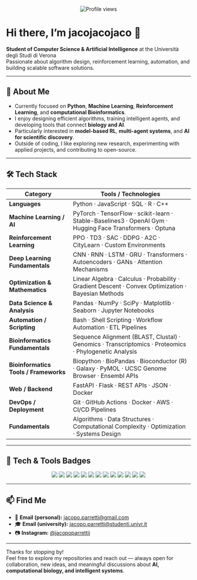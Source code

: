 <p align="center">
  <img src="https://komarev.com/ghpvc/?username=djacoo&color=0e75b6&style=flat" alt="Profile views" />
</p>

# Hi there, I’m **jacojacojaco** 👋  
**Student of Computer Science & Artificial Intelligence** at the Università degli Studi di Verona  
Passionate about algorithm design, reinforcement learning, automation, and building scalable software solutions.

---

## 🎯 About Me  
- Currently focused on **Python**, **Machine Learning**, **Reinforcement Learning**, and **computational Bioinformatics**.  
- I enjoy designing efficient algorithms, training intelligent agents, and developing tools that connect **biology and AI**.  
- Particularly interested in **model-based RL**, **multi-agent systems**, and **AI for scientific discovery**.  
- Outside of coding, I like exploring new research, experimenting with applied projects, and contributing to open-source.

---

## 🛠️ Tech Stack  

| Category | Tools / Technologies |
|-----------|----------------------|
| **Languages** | Python · JavaScript · SQL · R · C++ |
| **Machine Learning / AI** | PyTorch · TensorFlow · scikit-learn · Stable-Baselines3 · OpenAI Gym · Hugging Face Transformers · Optuna |
| **Reinforcement Learning** | PPO · TD3 · SAC · DDPG · A2C · CityLearn · Custom Environments |
| **Deep Learning Fundamentals** | CNN · RNN · LSTM · GRU · Transformers · Autoencoders · GANs · Attention Mechanisms |
| **Optimization & Mathematics** | Linear Algebra · Calculus · Probability · Gradient Descent · Convex Optimization · Bayesian Methods |
| **Data Science & Analysis** | Pandas · NumPy · SciPy · Matplotlib · Seaborn · Jupyter Notebooks |
| **Automation / Scripting** | Bash · Shell Scripting · Workflow Automation · ETL Pipelines |
| **Bioinformatics Fundamentals** | Sequence Alignment (BLAST, Clustal) · Genomics · Transcriptomics · Proteomics · Phylogenetic Analysis |
| **Bioinformatics Tools / Frameworks** | Biopython · BioPandas · Bioconductor (R) · Galaxy · PyMOL · UCSC Genome Browser · Ensembl APIs |
| **Web / Backend** | FastAPI · Flask · REST APIs · JSON · Docker |
| **DevOps / Deployment** | Git · GitHub Actions · Docker · AWS · CI/CD Pipelines |
| **Fundamentals** | Algorithms · Data Structures · Computational Complexity · Optimization · Systems Design |

---

## 🧩 Tech & Tools Badges  

<p align="center">
  <img src="https://img.shields.io/badge/Python-3776AB?style=for-the-badge&logo=python&logoColor=white"/>
  <img src="https://img.shields.io/badge/PyTorch-EE4C2C?style=for-the-badge&logo=pytorch&logoColor=white"/>
  <img src="https://img.shields.io/badge/TensorFlow-FF6F00?style=for-the-badge&logo=tensorflow&logoColor=white"/>
  <img src="https://img.shields.io/badge/HuggingFace-FCC624?style=for-the-badge&logo=huggingface&logoColor=black"/>
  <img src="https://img.shields.io/badge/FastAPI-009688?style=for-the-badge&logo=fastapi&logoColor=white"/>
  <img src="https://img.shields.io/badge/Docker-2496ED?style=for-the-badge&logo=docker&logoColor=white"/>
  <img src="https://img.shields.io/badge/GitHub_Actions-2088FF?style=for-the-badge&logo=github-actions&logoColor=white"/>
  <img src="https://img.shields.io/badge/AWS-232F3E?style=for-the-badge&logo=amazonaws&logoColor=white"/>
  <img src="https://img.shields.io/badge/OpenAI-412991?style=for-the-badge&logo=openai&logoColor=white"/>
  <img src="https://img.shields.io/badge/Numpy-013243?style=for-the-badge&logo=numpy&logoColor=white"/>
  <img src="https://img.shields.io/badge/Pandas-150458?style=for-the-badge&logo=pandas&logoColor=white"/>
  <img src="https://img.shields.io/badge/R-276DC3?style=for-the-badge&logo=r&logoColor=white"/>
  <img src="https://img.shields.io/badge/Biopython-3776AB?style=for-the-badge&logo=python&logoColor=white"/>
</p>

---

## 📫 Find Me  

- 📧 **Email (personal):** [jacopo.parretti@gmail.com](mailto:jacopo.parretti@gmail.com)  
- 🎓 **Email (university):** [jacopo.parretti@studenti.univr.it](mailto:jacopo.parretti@studenti.univr.it)  
- 📷 **Instagram:** [@jacopoparrettii](https://www.instagram.com/jacopoparrettii)

---

Thanks for stopping by!  
Feel free to explore my repositories and reach out — always open for collaboration, new ideas, and meaningful discussions about **AI, computational biology, and intelligent systems**.
